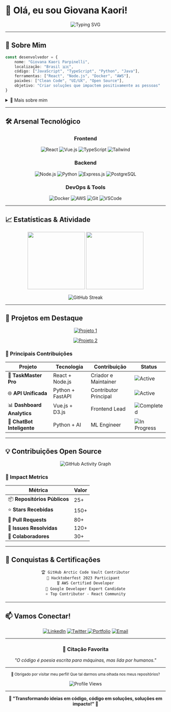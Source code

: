 # 🌸 Olá, eu sou Giovana Kaori! 

<div align="center">
  
![Typing SVG](https://readme-typing-svg.herokuapp.com?font=Fira+Code&weight=500&size=24&pause=1000&color=B794F6&background=FFF5F500&center=true&vCenter=true&width=600&lines=Desenvolvedor+Full+Stack;Apaixonado+por+Tecnologia;Sempre+aprendendo+algo+novo!;Bem-vindo+ao+meu+perfil!)

</div>

---

## 🎨 Sobre Mim

```typescript
const desenvolvedor = {
    nome: "Giovana Kaori Parpinelli",
    localização: "Brasil 🇧🇷",
    código: ["JavaScript", "TypeScript", "Python", "Java"],
    ferramentas: ["React", "Node.js", "Docker", "AWS"],
    paixões: ["Clean Code", "UI/UX", "Open Source"],
    objetivo: "Criar soluções que impactem positivamente as pessoas"
}
```

<details>
<summary>🌟 Mais sobre mim</summary>
<br>

🔭 Atualmente trabalhando em **projetos inovadores com React e Node.js**  
🌱 Aprendendo **Machine Learning e Cloud Architecture**  
👯 Procuro colaborar em **projetos open source**  
💬 Pergunte-me sobre **desenvolvimento web, APIs e arquitetura de software**  
📫 Como me encontrar: **[seu-email@exemplo.com]**  
⚡ Fato curioso: **Adoro resolver problemas complexos com código elegante!**

</details>

---

## 🛠️ Arsenal Tecnológico

<div align="center">

### Frontend
![React](https://img.shields.io/badge/React-FFE4E6?style=for-the-badge&logo=react&logoColor=61DAFB)
![Vue.js](https://img.shields.io/badge/Vue.js-E6F7FF?style=for-the-badge&logo=vue.js&logoColor=4FC08D)
![TypeScript](https://img.shields.io/badge/TypeScript-F0E6FF?style=for-the-badge&logo=typescript&logoColor=3178C6)
![Tailwind](https://img.shields.io/badge/Tailwind_CSS-E6FFFA?style=for-the-badge&logo=tailwind-css&logoColor=06B6D4)

### Backend
![Node.js](https://img.shields.io/badge/Node.js-E6F7E6?style=for-the-badge&logo=node.js&logoColor=339933)
![Python](https://img.shields.io/badge/Python-FFF5E6?style=for-the-badge&logo=python&logoColor=3776AB)
![Express.js](https://img.shields.io/badge/Express.js-F5F5F5?style=for-the-badge&logo=express&logoColor=000000)
![PostgreSQL](https://img.shields.io/badge/PostgreSQL-E6F3FF?style=for-the-badge&logo=postgresql&logoColor=4169E1)

### DevOps & Tools
![Docker](https://img.shields.io/badge/Docker-E6F8FF?style=for-the-badge&logo=docker&logoColor=2496ED)
![AWS](https://img.shields.io/badge/AWS-FFF4E6?style=for-the-badge&logo=amazon-aws&logoColor=FF9900)
![Git](https://img.shields.io/badge/Git-FFE6E6?style=for-the-badge&logo=git&logoColor=F05032)
![VSCode](https://img.shields.io/badge/VS_Code-E6F0FF?style=for-the-badge&logo=visual-studio-code&logoColor=007ACC)

</div>

---

## 📈 Estatísticas & Atividade

<div align="center">

<img height="180em" src="https://github-readme-stats.vercel.app/api?username=seuusername&show_icons=true&theme=radical&bg_color=0d1117&title_color=B794F6&text_color=A0AEC0&icon_color=81E6D9&border_color=2D3748"/>

<img height="180em" src="https://github-readme-stats.vercel.app/api/top-langs/?username=seuusername&layout=compact&theme=radical&bg_color=0d1117&title_color=B794F6&text_color=A0AEC0&border_color=2D3748"/>

</div>

<div align="center">

![GitHub Streak](https://github-readme-streak-stats.herokuapp.com/?user=seuusername&theme=radical&background=0d1117&ring=B794F6&fire=81E6D9&currStreakLabel=A0AEC0&border=2D3748)

</div>

---

## 🚀 Projetos em Destaque

<div align="center">

[![Projeto 1](https://github-readme-stats.vercel.app/api/pin/?username=seuusername&repo=projeto-incrivel&theme=radical&bg_color=0d1117&title_color=B794F6&text_color=A0AEC0&icon_color=81E6D9&border_color=2D3748)](https://github.com/seuusername/projeto-incrivel)

[![Projeto 2](https://github-readme-stats.vercel.app/api/pin/?username=seuusername&repo=app-revolucionario&theme=radical&bg_color=0d1117&title_color=B794F6&text_color=A0AEC0&icon_color=81E6D9&border_color=2D3748)](https://github.com/seuusername/app-revolucionario)

</div>

### 🌟 Principais Contribuições

| Projeto | Tecnologia | Contribuição | Status |
|---------|------------|--------------|--------|
| 🎯 **TaskMaster Pro** | React + Node.js | Criador e Maintainer | ![Active](https://img.shields.io/badge/Active-4AE54A?style=flat-square) |
| 🌐 **API Unificada** | Python + FastAPI | Contributor Principal | ![Active](https://img.shields.io/badge/Active-4AE54A?style=flat-square) |
| 📊 **Dashboard Analytics** | Vue.js + D3.js | Frontend Lead | ![Completed](https://img.shields.io/badge/Completed-54C7EC?style=flat-square) |
| 🤖 **ChatBot Inteligente** | Python + AI | ML Engineer | ![In Progress](https://img.shields.io/badge/In%20Progress-F6E96B?style=flat-square) |

---

## 💡 Contribuições Open Source

<div align="center">

![GitHub Activity Graph](https://github-readme-activity-graph.vercel.app/graph?username=seuusername&theme=redical&bg_color=0d1117&color=B794F6&line=81E6D9&point=A0AEC0&area=true&hide_border=true)

</div>

### 🎯 Impact Metrics

<div align="center">

| Métrica | Valor |
|---------|-------|
| 📦 **Repositórios Públicos** | 25+ |
| ⭐ **Stars Recebidas** | 150+ |
| 🤝 **Pull Requests** | 80+ |
| 🐛 **Issues Resolvidas** | 120+ |
| 👥 **Colaboradores** | 30+ |

</div>

---

## 🎉 Conquistas & Certificações

<div align="center">

```
🏆 GitHub Arctic Code Vault Contributor
🥇 Hacktoberfest 2023 Participant  
🎖️ AWS Certified Developer
🏅 Google Developer Expert Candidate
⭐ Top Contributor - React Community
```

</div>

---

## 📫 Vamos Conectar!

<div align="center">

[![LinkedIn](https://img.shields.io/badge/LinkedIn-E6F0FF?style=for-the-badge&logo=linkedin&logoColor=0077B5)](https://linkedin.com/in/seulinkedin)
[![Twitter](https://img.shields.io/badge/Twitter-E6F8FF?style=for-the-badge&logo=twitter&logoColor=1DA1F2)  ](https://twitter.com/seutwitter)
[![Portfolio](https://img.shields.io/badge/Portfolio-FFE6F0?style=for-the-badge&logo=firefox&logoColor=FF4154)](https://seuportfolio.com)
[![Email](https://img.shields.io/badge/Email-FFF0E6?style=for-the-badge&logo=gmail&logoColor=D14836)](mailto:seu-email@exemplo.com)

</div>

---

<div align="center">

### 💭 Citação Favorita

*"O código é poesia escrita para máquinas, mas lida por humanos."*

---

<sub>💜 Obrigado por visitar meu perfil! Que tal darmos uma olhada nos meus repositórios?</sub>

![Profile Views](https://komarev.com/ghpvc/?username=seuusername&color=B794F6&style=flat-square&label=Visitantes)

</div>

---

<div align="center">

**🌈 "Transformando ideias em código, código em soluções, soluções em impacto!" 🚀**

</div>

<!-- 
    ✨ Easter Egg: Se você chegou até aqui, você é incrível! 
    🎯 Este README foi criado com muito carinho e atenção aos detalhes
    💝 Sinta-se livre para usar como inspiração para o seu próprio perfil
-->
